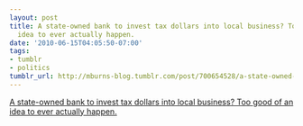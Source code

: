 ```yaml
---
layout: post
title: A state-owned bank to invest tax dollars into local business? Too good of an
  idea to ever actually happen.
date: '2010-06-15T04:05:50-07:00'
tags:
- tumblr
- politics
tumblr_url: http://mburns-blog.tumblr.com/post/700654528/a-state-owned-bank-to-invest-tax-dollars-into
---
```

<a href="http://www.bradbury2010.com/issues/bank-of-oregon">A state-owned bank to invest tax dollars into local business? Too good of an idea to ever actually happen.</a>

